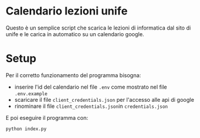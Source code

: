 # Calendario lezioni unife
Questo è un semplice script che scarica le lezioni di informatica dal sito di unife e le carica in automatico su un calendario google.

# Setup
Per il corretto funzionamento del programma bisogna:
- inserire l'id del calendario nel file `.env` come mostrato nel file `.env.example`
- scaricare il file `client_credentials.json` per l'accesso alle api di google
- rinominare il file `client_credentials.json`in `credentials.json`

E poi eseguire il programma con:
  ```bash
  python index.py
  ```
